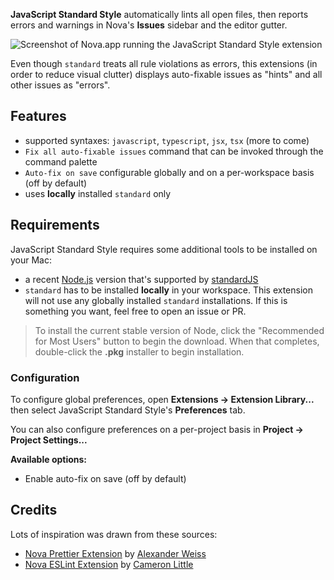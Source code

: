 **JavaScript Standard Style** automatically lints all open files, then reports errors and warnings in Nova's **Issues** sidebar and the editor gutter.

![Screenshot of Nova.app running the JavaScript Standard Style extension](https://raw.githubusercontent.com/klaemo/nova-standardjs/main/Images/screenshot.png)

Even though `standard` treats all rule violations as errors, this extensions (in order to reduce visual clutter) displays auto-fixable issues as "hints" and all other issues as "errors".

## Features

- supported syntaxes: `javascript`, `typescript`, `jsx`, `tsx` (more to come)
- `Fix all auto-fixable issues` command that can be invoked through the command palette
- `Auto-fix on save` configurable globally and on a per-workspace basis (off by default)
- uses **locally** installed `standard` only

## Requirements

<!--
🎈 If your extension depends on external processes or tools that users will need to have, it's helpful to list those and provide links to their installers:
-->

JavaScript Standard Style requires some additional tools to be installed on your Mac:

- a recent [Node.js](https://nodejs.org) version that's supported by [standardJS](https://standardjs.com)
- `standard` has to be installed **locally** in your workspace. This extension will not use any globally installed `standard` installations. If this is something you want, feel free to open an issue or PR.

<!--
✨ Providing tips, tricks, or other guides for installing or configuring external dependencies can go a long way toward helping your users have a good setup experience:
-->

> To install the current stable version of Node, click the "Recommended for Most Users" button to begin the download. When that completes, double-click the **.pkg** installer to begin installation.

### Configuration

<!--
🎈 If your extension offers global- or workspace-scoped preferences, consider pointing users toward those settings. For example:
-->

To configure global preferences, open **Extensions → Extension Library...** then select JavaScript Standard Style's **Preferences** tab.

You can also configure preferences on a per-project basis in **Project → Project Settings...**

**Available options:**

- Enable auto-fix on save (off by default)

<!--
👋 That's it! Happy developing!

P.S. If you'd like, you can remove these comments before submitting your extension 😉
-->

## Credits

Lots of inspiration was drawn from these sources:

- [Nova Prettier Extension](https://github.com/alexanderweiss/nova-prettier) by [Alexander Weiss](https://github.com/alexanderweiss)
- [Nova ESLint Extension](https://github.com/apexskier/nova-eslint) by [Cameron Little](https://github.com/apexskier)
